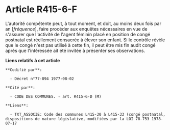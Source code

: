 # Article R415-6-F

L'autorité compétente peut, à tout moment, et doit, au moins deux fois par an [*fréquence*], faire procéder aux enquêtes
nécessaires en vue de s'assurer que l'activité de l'agent féminin placé en position de congé postnatal est réellement
consacrée à élever son enfant. Si le contrôle révèle que le congé n'est pas utilisé à cette fin, il peut être mis fin audit
congé après que l'intéressée ait été invitée à présenter ses observations.

**Liens relatifs à cet article**

	**Codifié par**:

	  - Décret n°77-894 1977-08-02

	**Cité par**:

	  - CODE DES COMMUNES. - art. R415-6-D (M)

	**Liens**:

	  - TXT_ASSOCIE: Code des communes L415-30 à L415-33 (congé postnatal, dispositions de nature législative, modifiées par la LOI 78-753 1978-07-17
